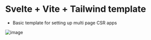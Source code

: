 # Svelte + Vite + Tailwind template

- Basic template for setting up multi page CSR apps 

![image](https://github.com/ShawnEdgell/Svelte-Tailwind/assets/145321915/f0a07483-5832-4064-bbc4-1e0b1fd1cf87)
